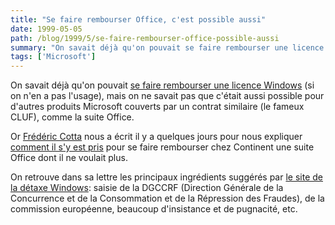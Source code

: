 ```yaml
---
title: "Se faire rembourser Office, c'est possible aussi"
date: 1999-05-05
path: /blog/1999/5/se-faire-rembourser-office-possible-aussi
summary: "On savait déjà qu'on pouvait se faire rembourser une licence Windows (si on n'en a pas l'usage), mais on ne savait pas que c'était aussi possible pour d'autres produits Microsoft couverts par un contrat similaire (le fameux CLUF), comme la suite Office."
tags: ['Microsoft']
---
```


<P> On savait déjà qu'on pouvait <A HREF="http://www.lemonde.fr/nvtechno/business/windows/lacombe.html">se
faire rembourser une licence Windows</A> (si on n'en a pas l'usage),
mais on ne savait pas que c'était aussi possible pour d'autres produits
Microsoft couverts par un contrat similaire (le fameux CLUF), comme la
suite Office.  </P>

<P> Or <A HREF="mailto:cotta.frederic@wanadoo.fr">Frédéric
Cotta</A> nous a écrit il y a quelques jours pour nous expliquer <A HREF="http://www.linux-center.org/articles/9905/detaxe.txt">comment il
s'y est pris</A> pour se faire rembourser chez Continent une suite Office
dont il ne voulait plus.  </P>

<P> On retrouve dans sa lettre les principaux ingrédients suggérés
par <A HREF="http://www.linux-center.org/detaxe/">le site de la détaxe
Windows</A>: saisie de la DGCCRF (Direction Générale de la Concurrence
et de la Consommation et de la Répression des Fraudes), de la commission
européenne, beaucoup d'insistance et de pugnacité, etc.  </P>


